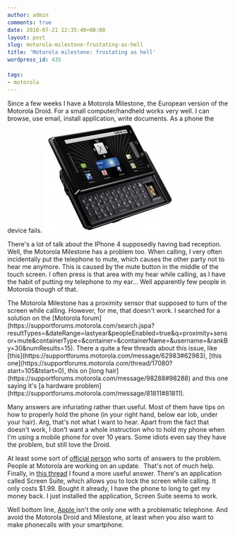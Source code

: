 ```yaml
---
author: admin
comments: true
date: 2010-07-21 12:35:40+00:00
layout: post
slug: motorola-milestone-frustating-as-hell
title: 'Motorola milestone: frustating as hell'
wordpress_id: 435

tags:
- motorola
---
```


Since a few weeks I have a Motorola Milestone, the European version of the Motorola Droid. For a small computer/handheld works very well. I can browse, use email, install application, write documents. As a phone the device fails.
[![](/wp-content/uploads/2010/07/Motorola-Milestone-2-300x250.jpg)](/wp-content/uploads/2010/07/Motorola-Milestone-2.jpg)

There's a lot of talk about the IPhone 4 supposedly having bad reception. Well, the Motorola Milestone has a problem too. When calling, I very often incidentally put the telephone to mute, which causes the other party not to hear me anymore. This is caused by the mute button in the middle of the touch screen. I often press is that area with my hear while calling, as I have the habit of putting my telephone to my ear... Well apparently few people in Motorola though of that.

<!-- more --> The Motorola Milestone has a proximity sensor that supposed to turn of the screen while calling. However, for me, that doesn't work. I searched for a solution on the [Motorola forum](https://supportforums.motorola.com/search.jspa?resultTypes=&dateRange=lastyear&peopleEnabled=true&q=proximity+sensor+mute&containerType=&container=&containerName=&username=&rankBy=30&numResults=15). There a quite a few threads about this issue, like [this](https://supportforums.motorola.com/message/62983#62983), [this one](https://supportforums.motorola.com/thread/17080?start=105&tstart=0), this on [long hair](https://supportforums.motorola.com/message/98288#98288) and this one saying it's [a hardware problem](https://supportforums.motorola.com/message/81811#81811).
Many answers are infuriating rather than useful. Most of them have tips on how to properly hold the phone (in your right hand, below ear lob, under your hair). Arg, that's not what I want to hear. Apart from the fact that doesn't work, I don't want a whole instruction who to hold my phone when I'm using a mobile phone for over 10 years.
Some idiots even say they have the problem, but still love the Droid.

At least some sort of [official person](https://supportforums.motorola.com/people/Matt) who sorts of answers to the problem. People at Motorola are working on an update.  That's not of much help. Finally, in [this thread](https://supportforums.motorola.com/message/131040#131040) I found a more useful answer. There's an application called Screen Suite, which allows you to lock the screen while calling. It only costs $1.99. Bought it already, I have the phone to long to get my money back. I just installed the application, Screen Suite seems to work.

Well bottom line, [Apple ](http://www.apple.com/hotnews/openiphoneletter/)isn't the only one with a problematic telephone. And avoid the Motorola Droid and Milestone, at least when you also want to make phonecalls with your smartphone.
